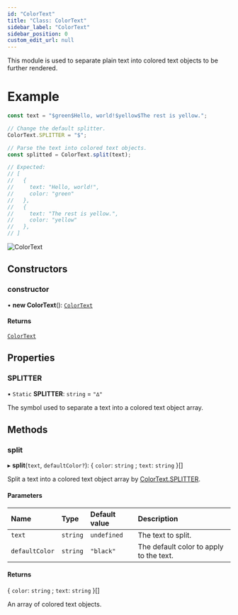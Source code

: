 ```yaml
---
id: "ColorText"
title: "Class: ColorText"
sidebar_label: "ColorText"
sidebar_position: 0
custom_edit_url: null
---
```


This module is used to separate plain text into colored text objects to be further rendered.

# Example
```ts
const text = "$green$Hello, world!$yellow$The rest is yellow.";

// Change the default splitter.
ColorText.SPLITTER = "$";

// Parse the text into colored text objects.
const splitted = ColorText.split(text);

// Expected:
// [
//   {
//     text: "Hello, world!",
//     color: "green"
//   },
//   {
//     text: "The rest is yellow.",
//     color: "yellow"
//   },
// ]
```

![ColorText](/img/docs/colortext.png)

## Constructors

### constructor

• **new ColorText**(): [`ColorText`](ColorText.md)

#### Returns

[`ColorText`](ColorText.md)

## Properties

### SPLITTER

▪ `Static` **SPLITTER**: `string` = `"∆"`

The symbol used to separate a text into a colored text object array.

## Methods

### split

▸ **split**(`text`, `defaultColor?`): \{ `color`: `string` ; `text`: `string`  }[]

Split a text into a colored text object array by [ColorText.SPLITTER](ColorText.md#splitter-8).

#### Parameters

| Name | Type | Default value | Description |
| :------ | :------ | :------ | :------ |
| `text` | `string` | `undefined` | The text to split. |
| `defaultColor` | `string` | `"black"` | The default color to apply to the text. |

#### Returns

\{ `color`: `string` ; `text`: `string`  }[]

An array of colored text objects.
